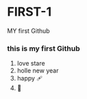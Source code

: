 # FIRST-1
MY first Github
### this is my first Github
  1. love stare
  2. holle new year
  3. happy 🩹
  4. 🐶

